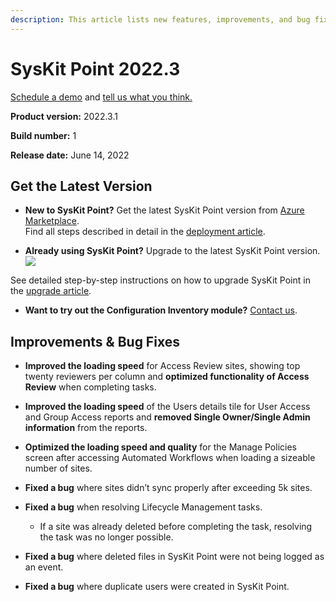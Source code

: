 ```yaml
---
description: This article lists new features, improvements, and bug fixes in SysKit Point version 2022.3.
--- 
```


# SysKit Point 2022.3

[Schedule a demo](https://www.syskit.com/products/point/request-a-demo/) and [tell us what you think.](https://www.syskit.com/company/contact-us/)

**Product version:** 2022.3.1

**Build number:** 1

**Release date:** June 14, 2022

## Get the Latest Version

* **New to SysKit Point?** Get the latest SysKit Point version from [Azure Marketplace](https://azuremarketplace.microsoft.com/en-us/marketplace/apps/syskitltd.syskit_point).<br/>
    Find all steps described in detail in the [deployment article](../installation/deploy-syskit-point.md).
    
* **Already using SysKit Point?** Upgrade to the latest SysKit Point version. <br/>
[![](https://aka.ms/deploytoazurebutton)](https://portal.azure.com/#create/Microsoft.Template/uri/https%3A%2F%2Fsyskitassetsstorage.blob.core.windows.net%2Fpoint%2FUpdateFilesARM%2FPointUpdateTemplate.json)

See detailed step-by-step instructions on how to upgrade SysKit Point in the [upgrade article](../installation/upgrade-syskit-point.md).

* **Want to try out the Configuration Inventory module?** [Contact us](https://www.syskit.com/contact-us/).


## Improvements & Bug Fixes

* **Improved the loading speed** for Access Review sites, showing top twenty reviewers per column and **optimized functionality of Access Review** when completing tasks. 

* **Improved the loading speed** of the Users details tile for User Access and Group Access reports and **removed Single Owner/Single Admin information** from the reports. 

* **Optimized the loading speed and quality** for the Manage Policies screen after accessing Automated Workflows when loading a sizeable number of sites.

* **Fixed a bug** where sites didn’t sync properly after exceeding 5k sites. 

* **Fixed a bug** when resolving Lifecycle Management tasks.
  * If a site was already deleted before completing the task, resolving the task was no longer possible.

* **Fixed a bug** where deleted files in SysKit Point were not being logged as an event. 

* **Fixed a bug** where duplicate users were created in SysKit Point. 



